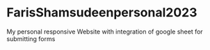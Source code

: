 # FarisShamsudeenpersonal2023
My personal responsive Website with integration of google sheet for submitting forms
